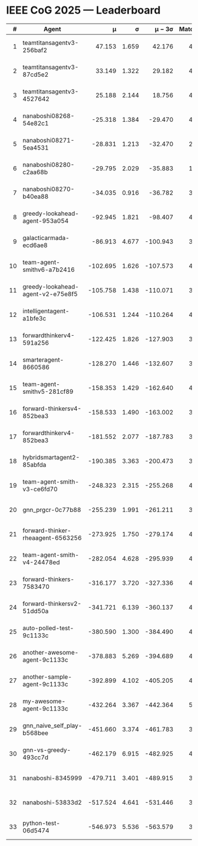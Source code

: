 # IEEE CoG 2025 — Leaderboard

| # | Agent | μ | σ | μ − 3σ | Matches | Updated |
|---:|---|---:|---:|---:|---:|---|
| 1 | teamtitansagentv3-256baf2 | 47.153 | 1.659 | 42.176 | 4552 | 2025-08-28 10:45 |
| 2 | teamtitansagentv3-87cd5e2 | 33.149 | 1.322 | 29.182 | 4398 | 2025-08-28 10:45 |
| 3 | teamtitansagentv3-4527642 | 25.188 | 2.144 | 18.756 | 4454 | 2025-08-28 10:45 |
| 4 | nanaboshi08268-54e82c1 | -25.318 | 1.384 | -29.470 | 4278 | 2025-08-28 10:45 |
| 5 | nanaboshi08271-5ea4531 | -28.831 | 1.213 | -32.470 | 2860 | 2025-08-28 10:45 |
| 6 | nanaboshi08280-c2aa68b | -29.795 | 2.029 | -35.883 | 1000 | 2025-08-28 10:45 |
| 7 | nanaboshi08270-b40ea88 | -34.035 | 0.916 | -36.782 | 3318 | 2025-08-28 10:45 |
| 8 | greedy-lookahead-agent-953a054 | -92.945 | 1.821 | -98.407 | 4210 | 2025-08-28 10:45 |
| 9 | galacticarmada-ecd6ae8 | -86.913 | 4.677 | -100.943 | 3860 | 2025-08-28 10:45 |
| 10 | team-agent-smithv6-a7b2416 | -102.695 | 1.626 | -107.573 | 4580 | 2025-08-28 10:45 |
| 11 | greedy-lookahead-agent-v2-e75e8f5 | -105.758 | 1.438 | -110.071 | 3470 | 2025-08-28 10:45 |
| 12 | intelligentagent-a1bfe3c | -106.531 | 1.244 | -110.264 | 4154 | 2025-08-28 10:45 |
| 13 | forwardthinkerv4-591a256 | -122.425 | 1.826 | -127.903 | 3764 | 2025-08-28 10:45 |
| 14 | smarteragent-8660586 | -128.270 | 1.446 | -132.607 | 3569 | 2025-08-28 10:45 |
| 15 | team-agent-smithv5-281cf89 | -158.353 | 1.429 | -162.640 | 4300 | 2025-08-28 10:45 |
| 16 | forward-thinkersv4-852bea3 | -158.533 | 1.490 | -163.002 | 3585 | 2025-08-28 10:45 |
| 17 | forwardthinkerv4-852bea3 | -181.552 | 2.077 | -187.783 | 3457 | 2025-08-28 10:45 |
| 18 | hybridsmartagent2-85abfda | -190.385 | 3.363 | -200.473 | 3651 | 2025-08-28 10:45 |
| 19 | team-agent-smith-v3-ce6fd70 | -248.323 | 2.315 | -255.268 | 4474 | 2025-08-28 10:45 |
| 20 | gnn_prgcr-0c77b88 | -255.239 | 1.991 | -261.211 | 3700 | 2025-08-28 10:45 |
| 21 | forward-thinker-rheaagent-6563256 | -273.925 | 1.750 | -279.174 | 4642 | 2025-08-28 10:45 |
| 22 | team-agent-smith-v4-24478ed | -282.054 | 4.628 | -295.939 | 4214 | 2025-08-28 10:45 |
| 23 | forward-thinkers-7583470 | -316.177 | 3.720 | -327.336 | 4480 | 2025-08-28 10:45 |
| 24 | forward-thinkersv2-51dd50a | -341.721 | 6.139 | -360.137 | 4582 | 2025-08-28 10:45 |
| 25 | auto-polled-test-9c1133c | -380.590 | 1.300 | -384.490 | 4020 | 2025-08-28 10:45 |
| 26 | another-awesome-agent-9c1133c | -378.883 | 5.269 | -394.689 | 4900 | 2025-08-28 10:45 |
| 27 | another-sample-agent-9c1133c | -392.899 | 4.102 | -405.205 | 4680 | 2025-08-28 10:45 |
| 28 | my-awesome-agent-9c1133c | -432.264 | 3.367 | -442.364 | 5260 | 2025-08-28 10:45 |
| 29 | gnn_naive_self_play-b568bee | -451.660 | 3.374 | -461.783 | 3240 | 2025-08-28 10:45 |
| 30 | gnn-vs-greedy-493cc7d | -462.179 | 6.915 | -482.925 | 4000 | 2025-08-28 10:45 |
| 31 | nanaboshi-8345999 | -479.711 | 3.401 | -489.915 | 3730 | 2025-08-28 10:45 |
| 32 | nanaboshi-53833d2 | -517.524 | 4.641 | -531.446 | 3720 | 2025-08-28 10:45 |
| 33 | python-test-06d5474 | -546.973 | 5.536 | -563.579 | 3950 | 2025-08-28 10:45 |
